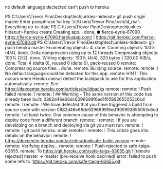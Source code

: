 no default language dectected can't push to heroku

<!-- error msg -->

PS C:\Users\Trevor Pino\Desktop\techjunkies-hideout> git push origin master
Enter passphrase for key '/c/Users/Trevor Pino/.ssh/id_rsa':
Everything up-to-date
PS C:\Users\Trevor Pino\Desktop\techjunkies-hideout> heroku create
Creating app... done, ⬢ fierce-eyrie-67090
https://fierce-eyrie-67090.herokuapp.com/ | https://git.heroku.com/fierce-eyrie-67090.git
PS C:\Users\Trevor Pino\Desktop\techjunkies-hideout> git push heroku master
Enumerating objects: 4, done.
Counting objects: 100% (4/4), done.
Delta compression using up to 12 threads
Compressing objects: 100% (2/2), done.
Writing objects: 100% (4/4), 320 bytes | 320.00 KiB/s, done.
Total 4 (delta 0), reused 0 (delta 0), pack-reused 0
remote: Compressing source files... done.
remote: Building source:
remote: 
remote:  !     No default language could be detected for this app.
remote:                         HINT: This occurs when Heroku cannot detect the buildpack to use for this application automatically.
remote:                         See https://devcenter.heroku.com/articles/buildpacks
remote:
remote:  !     Push failed
remote:  !
remote:  ! ## Warning - The same version of this code has already been built: 0882d46e66dc6296699f6ed1f05992655053c6cd
remote:  !
remote:  ! We have detected that you have triggered a build from source code with version 0882d46e66dc6296699f6ed1f05992655053c6cd
remote:  ! at least twice. One common cause of this behavior is attempting to deploy code from a different branch.
remote:  !
remote:  ! If you are developing on a branch and deploying via git you must run:
remote:  !
remote:  !     git push heroku <branchname>:main
remote:  !
remote:  ! This article goes into details on the behavior:
remote:  !   https://devcenter.heroku.com/articles/duplicate-build-version
remote:
remote: Verifying deploy...
remote: 
remote: !       Push rejected to safe-taiga-63655.
remote:
To https://git.heroku.com/safe-taiga-63655.git
 ! [remote rejected] master -> master (pre-receive hook declined)
error: failed to push some refs to 'https://git.heroku.com/safe-taiga-63655.git'


